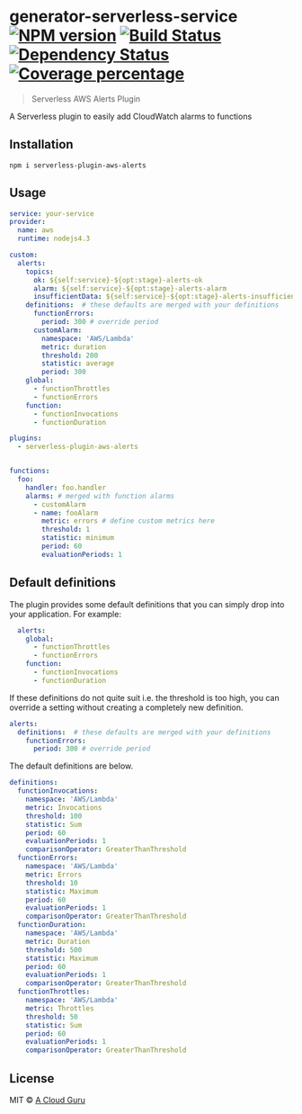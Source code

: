 # generator-serverless-service [![NPM version][npm-image]][npm-url] [![Build Status][travis-image]][travis-url] [![Dependency Status][daviddm-image]][daviddm-url] [![Coverage percentage][coveralls-image]][coveralls-url]
> Serverless AWS Alerts Plugin

A Serverless plugin to easily add CloudWatch alarms to functions

## Installation
`npm i serverless-plugin-aws-alerts`

## Usage

```yaml
service: your-service
provider:
  name: aws
  runtime: nodejs4.3

custom:
  alerts:
    topics:
      ok: ${self:service}-${opt:stage}-alerts-ok
      alarm: ${self:service}-${opt:stage}-alerts-alarm
      insufficientData: ${self:service}-${opt:stage}-alerts-insufficientData
    definitions:  # these defaults are merged with your definitions
      functionErrors:
        period: 300 # override period
      customAlarm:
        namespace: 'AWS/Lambda'
        metric: duration
        threshold: 200
        statistic: average
        period: 300
    global:
      - functionThrottles
      - functionErrors
    function:
      - functionInvocations
      - functionDuration

plugins:
  - serverless-plugin-aws-alerts


functions:
  foo:
    handler: foo.handler
    alarms: # merged with function alarms
      - customAlarm
      - name: fooAlarm
        metric: errors # define custom metrics here
        threshold: 1
        statistic: minimum
        period: 60
        evaluationPeriods: 1
```

## Default definitions
The plugin provides some default definitions that you can simply drop into your application. For example:

```yaml
  alerts:
    global:
      - functionThrottles
      - functionErrors
    function:
      - functionInvocations
      - functionDuration
```

If these definitions do not quite suit i.e. the threshold is too high, you can override a setting without
creating a completely new definition.

```yaml
alerts:
  definitions:  # these defaults are merged with your definitions
    functionErrors:
      period: 300 # override period
```

The default definitions are below.

```yaml
definitions:
  functionInvocations:
    namespace: 'AWS/Lambda'
    metric: Invocations
    threshold: 100
    statistic: Sum
    period: 60
    evaluationPeriods: 1
    comparisonOperator: GreaterThanThreshold
  functionErrors:
    namespace: 'AWS/Lambda'
    metric: Errors
    threshold: 10
    statistic: Maximum
    period: 60
    evaluationPeriods: 1
    comparisonOperator: GreaterThanThreshold
  functionDuration:
    namespace: 'AWS/Lambda'
    metric: Duration
    threshold: 500
    statistic: Maximum
    period: 60
    evaluationPeriods: 1
    comparisonOperator: GreaterThanThreshold
  functionThrottles:
    namespace: 'AWS/Lambda'
    metric: Throttles
    threshold: 50
    statistic: Sum
    period: 60
    evaluationPeriods: 1
    comparisonOperator: GreaterThanThreshold
```

## License

MIT © [A Cloud Guru](https://acloud.guru/)


[npm-image]: https://badge.fury.io/js/serverless-plugin-aws-alerts.svg
[npm-url]: https://npmjs.org/package/serverless-plugin-aws-alerts
[travis-image]: https://travis-ci.org/ACloudGuru/serverless-plugin-aws-alerts.svg?branch=master
[travis-url]: https://travis-ci.org/ACloudGuru/serverless-plugin-aws-alerts
[daviddm-image]: https://david-dm.org/ACloudGuru/serverless-plugin-aws-alerts.svg?theme=shields.io
[daviddm-url]: https://david-dm.org/ACloudGuru/serverless-plugin-aws-alerts
[coveralls-image]: https://coveralls.io/repos/ACloudGuru/serverless-plugin-aws-alerts/badge.svg
[coveralls-url]: https://coveralls.io/r/ACloudGuru/serverless-plugin-aws-alerts